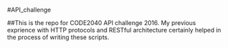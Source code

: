 #API_challenge

##This is the repo for CODE2040 API challenge 2016.
My previous exprience with HTTP protocols and RESTful architecture certainly helped in the process of writing these scripts.
